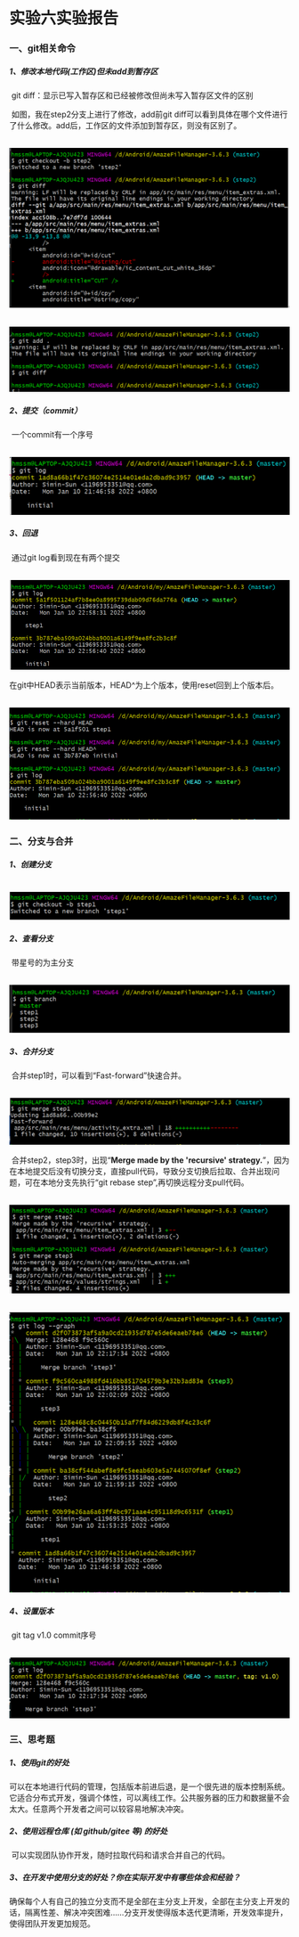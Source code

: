#                         实验六实验报告

### 一、git相关命令

##### 		1、修改本地代码(工作区)但未add到暂存区

​				git diff：显示已写入暂存区和已经被修改但尚未写入暂存区文件的区别

​				如图，我在step2分支上进行了修改，add前git diff可以看到具体在哪个文件进行了什么修改。add后，工作区的文件添加到暂存区，则没有区别了。

​				![1](ref/1.png)

​				![2](ref/2.png)

##### 		2、提交（commit）

​				一个commit有一个序号

​				![3](ref/3.png)

##### 		3、回退

​				通过git log看到现在有两个提交

​				![4](ref/4.png)

​				在git中HEAD表示当前版本，HEAD^为上个版本，使用reset回到上个版本后。

​				![5](ref/5.png)

### 二、分支与合并

##### 		1、创建分支

​				![6](ref/6.png)

##### 		2、查看分支

​				带星号的为主分支

​				![7](ref/7.png)

##### 		3、合并分支

​				合并step1时，可以看到“Fast-forward”快速合并。

​				![8](ref/8.png)

​				合并step2，step3时，出现“**Merge made by the 'recursive' strategy.**”，因为在本地提交后没有切换分支，直接pull代码，导致分支切换后拉取、合并出现问题，可在本地分支先执行“git rebase step”,再切换远程分支pull代码。

​				![9](ref/9.png)

​				![10](ref/10.png)

##### 		4、设置版本

​				git tag v1.0 commit序号

​				![11](ref/11.png)

### 三、思考题

##### 	1、使用git的好处

​			可以在本地进行代码的管理，包括版本前进后退，是一个很先进的版本控制系统。它适合分布式开发，强调个体性，可以离线工作。公共服务器的压力和数据量不会太大。任意两个开发者之间可以较容易地解决冲突。

##### 	2、使用远程仓库 (如 github/gitee 等) 的好处

​			可以实现团队协作开发，随时拉取代码和请求合并自己的代码。

##### 	3、在开发中使用分支的好处？你在实际开发中有哪些体会和经验？

​			确保每个人有自己的独立分支而不是全部在主分支上开发，全部在主分支上开发的话，隔离性差、解决冲突困难……分支开发使得版本迭代更清晰，开发效率提升，使得团队开发更加规范。